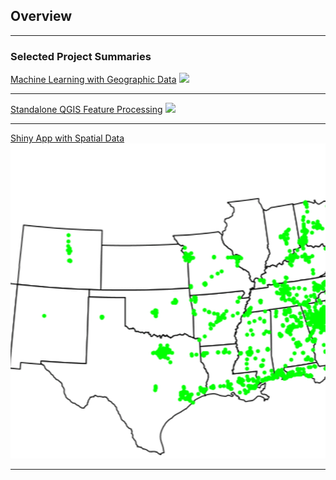 ## Overview

---

### Selected Project Summaries

[Machine Learning with Geographic Data](/ME)
<img src="images/ME_MAP.png?raw=true"/>

---
[Standalone QGIS Feature Processing](/pdf/sample_presentation.pdf)
<img src="images/dummy_thumbnail.jpg?raw=true"/>

---
[Shiny App with Spatial Data](/R_app)
<img src="images/Waffle.gif?raw=true"/>


---
